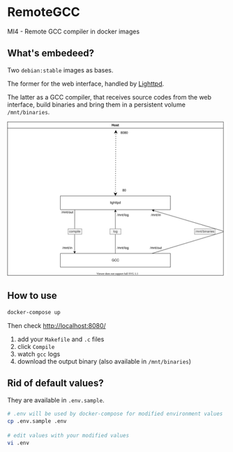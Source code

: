 # RemoteGCC
MI4 - Remote GCC compiler in docker images

##  What's embedeed?

Two `debian:stable` images as bases.

The former for the web interface, handled by [Lighttpd](https://www.lighttpd.net/).

The latter as a GCC compiler, that receives source codes from the web interface, build binaries and bring them in a persistent volume `/mnt/binaries`.

![Conception schema](./Conception/conception.svg)

## How to use

```bash
docker-compose up
```

Then check [http://localhost:8080/](http://localhost:8080/)

1. add your `Makefile` and `.c` files
2. click `Compile`
3. watch `gcc` logs
4. download the output binary (also available in `/mnt/binaries`)

## Rid of default values?

They are available in `.env.sample`.

```bash
# .env will be used by docker-compose for modified environment values
cp .env.sample .env

# edit values with your modified values
vi .env
```
